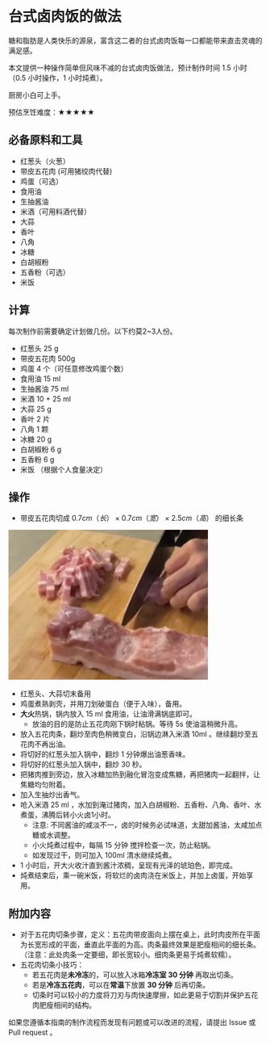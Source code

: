 # 台式卤肉饭的做法

糖和脂肪是人类快乐的源泉，富含这二者的台式卤肉饭每一口都能带来直击灵魂的满足感。

本文提供一种操作简单但风味不减的台式卤肉饭做法，预计制作时间 1.5 小时（0.5 小时操作，1 小时炖煮）。

厨房小白可上手。

预估烹饪难度：★★★★★

## 必备原料和工具

- 红葱头（火葱）
- 带皮五花肉 (可用猪绞肉代替)
- 鸡蛋（可选）
- 食用油
- 生抽酱油
- 米酒（可用料酒代替）
- 大蒜
- 香叶
- 八角
- 冰糖
- 白胡椒粉
- 五香粉（可选）
- 米饭

## 计算

每次制作前需要确定计划做几份。以下约莫2~3人份。

- 红葱头 25 g 
- 带皮五花肉 500g
- 鸡蛋 4 个（可任意修改鸡蛋个数）
- 食用油 15 ml
- 生抽酱油 75 ml
- 米酒 10 + 25 ml
- 大蒜 25 g
- 香叶 2 片
- 八角 1 颗
- 冰糖 20 g
- 白胡椒粉 6 g
- 五香粉 6 g
- 米饭 （根据个人食量决定）

## 操作

- 带皮五花肉切成 $0.7cm（长）\times 0.7cm（宽） \times 2.5cm（高）$ 的细长条

![肉条示例](./1.jpg)

- 红葱头、大蒜切末备用
- 鸡蛋煮熟剥壳，并用刀划破蛋白（便于入味），备用。
- **大火**热锅，锅内放入 15 ml 食用油，让油滑满锅底即可。
  - 放油的目的是防止五花肉刚下锅时粘锅。等待 5s 使油温稍微升高。
- 放入五花肉条，翻炒至肉色稍微变白，沿锅边淋入米酒 10ml 。继续翻炒至五花肉不再出油。
- 将切好的红葱头加入锅中，翻炒 1 分钟爆出油葱香味。
- 将切好的红葱头加入锅中，翻炒 30 秒。
- 把猪肉推到旁边，放入冰糖加热到融化冒泡变成焦糖，再把猪肉一起翻拌，让焦糖均匀附着。
- 加入生抽炒出香气。
- 呛入米酒 25 ml ，水加到淹过猪肉，加入白胡椒粉、五香粉、八角、香叶、水煮蛋，沸腾后转小火卤1小时。
  - 注意: 不同酱油的咸淡不一，卤的时候务必试味道，太甜加酱油，太咸加点糖或水调整。
  - 小火炖煮过程中，每隔 15 分钟 搅拌检查一次，防止粘锅。
  - 如发现过干，则可加入 100ml 清水继续炖煮。
- 1 小时后，开大火收汁直到酱汁浓稠，呈现有光泽的琥珀色，即完成。
- 炖煮结束后，乘一碗米饭，将软烂的卤肉浇在米饭上，并加上卤蛋，开始享用。

## 附加内容

- 对于五花肉切条步骤，定义：五花肉带皮面向上摆在桌上，此时肉皮所在平面为长宽形成的平面，垂直此平面的为高。肉条最终效果是肥瘦相间的细长条。（注意：此处肉条一定要细，即长宽较小。细肉条更易于炖煮软糯）。
- 五花肉切条小技巧：
  - 若五花肉是**未冷冻**的，可以放入冰箱**冷冻室 30 分钟** 再取出切条。
  - 若是**冷冻五花肉**，可以在**常温**下放置 **30 分钟** 后再切条。
  - 切条时可以较小的力度将刀刃与肉快速摩擦，如此更易于切割并保护五花肉肥瘦相间的结构。

如果您遵循本指南的制作流程而发现有问题或可以改进的流程，请提出 Issue 或 Pull request 。
